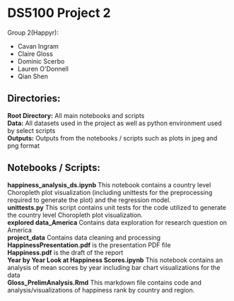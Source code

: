 # DS5100 Project 2

Group 2(Happyr):
- Cavan Ingram
- Claire Gloss
- Dominic Scerbo
- Lauren O'Donnell
- Qian Shen

## Directories:
**Root Directory:** All main notebooks and scripts
<br />
**Data:** All datasets used in the project as well as python environment used by select scripts
<br />
**Outputs:** Outputs from the notebooks / scripts such as plots in jpeg and png format

## Notebooks / Scripts:
**happiness_analysis_ds.ipynb** This notebook contains a country level Choropleth plot visualization (including unittests for the preprocessing required to generate the plot) and the regression model.
<br />
**unittests.py** This script contains unit tests for the code utilized to generate the country level Choropleth plot visualization.
<br />
**explored data_America** Contains data exploration for research question on America 
<br />
**project_data** Contains data cleaning and processing 
<br />
**HappinessPresentation.pdf** is the presentation PDF file 
<br />
**Happiness.pdf** is the draft of the report
<br />
**Year by Year Look at Happiness Scores.ipynb** This notebook contains an analysis of mean scores by year including bar chart visualizations for the data
<br />
**Gloss_PrelimAnalysis.Rmd** This markdown file contains code and analysis/visualizations of happiness rank by country and region. 
